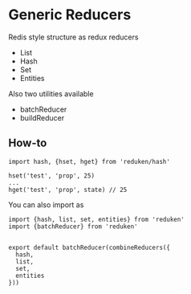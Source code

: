 # Generic Reducers

Redis style structure as redux reducers
- List
- Hash
- Set
- Entities

Also two utilities available

- batchReducer
- buildReducer

## How-to
```
import hash, {hset, hget} from 'reduken/hash'

hset('test', 'prop', 25)
...
hget('test', 'prop', state) // 25
```

You can also import as
```
import {hash, list, set, entities} from 'reduken'
import {batchReducer} from 'reduken'


export default batchReducer(combineReducers({
  hash,
  list,
  set,
  entities
}))
```

